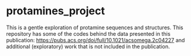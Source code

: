 # protamines_project
This is a gentle exploration of protamine sequences and structures. 
This repository has some of the codes behind the data presented in this publication: https://pubs.acs.org/doi/full/10.1021/acsomega.2c04227 
and additional (exploratory) work that is not included in the publication. 
